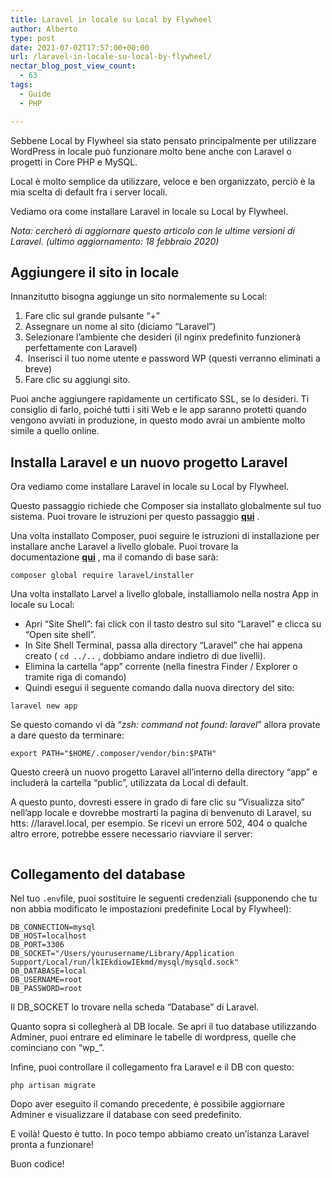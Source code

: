 ```yaml
---
title: Laravel in locale su Local by Flywheel
author: Alberto
type: post
date: 2021-07-02T17:57:00+00:00
url: /laravel-in-locale-su-local-by-flywheel/
nectar_blog_post_view_count:
  - 63
tags:
  - Guide
  - PHP

---
```

Sebbene Local by Flywheel sia stato pensato principalmente per utilizzare WordPress in locale può funzionare molto bene anche con Laravel o progetti in Core PHP e MySQL.

Local è molto semplice da utilizzare, veloce e ben organizzato, perciò è la mia scelta di default fra i server locali.

Vediamo ora come installare Laravel in locale su Local by Flywheel.<figure class="wp-block-embed is-type-video is-provider-youtube wp-block-embed-youtube wp-embed-aspect-16-9 wp-has-aspect-ratio">

<div class="wp-block-embed__wrapper">
</div></figure>

_Nota: cercherò di aggiornare questo articolo con le ultime versioni di Laravel.&nbsp;(ultimo aggiornamento: 18 febbraio 2020)_

## Aggiungere il sito in locale

Innanzitutto bisogna aggiunge un sito normalemente su Local:

  1. Fare clic sul grande pulsante “+”
  2. Assegnare un nome al sito (diciamo “Laravel”)
  3. Selezionare l’ambiente che desideri (il nginx predefinito funzionerà perfettamente con Laravel)
  4. &nbsp;Inserisci il tuo nome utente e password WP (questi verranno eliminati a breve)
  5. Fare clic su aggiungi sito.

Puoi anche aggiungere rapidamente un certificato SSL, se lo desideri.&nbsp;Ti consiglio di farlo, poiché tutti i siti Web e le app saranno protetti quando vengono avviati in produzione, in questo modo avrai un ambiente molto simile a quello online.

## Installa Laravel e un nuovo progetto Laravel

Ora vediamo come installare Laravel in locale su Local by Flywheel.

Questo passaggio richiede che Composer sia installato globalmente sul tuo sistema.&nbsp;Puoi trovare le istruzioni per questo passaggio&nbsp;<a href="https://getcomposer.org/doc/00-intro.md#installation-linux-unix-macos" target="_blank" rel="noreferrer noopener"><strong>qui</strong></a>&nbsp;.&nbsp;

Una volta installato Composer, puoi seguire le istruzioni di installazione per installare anche Laravel a livello globale. Puoi trovare la documentazione&nbsp;**<a href="https://laravel.com/docs/5.7/installation" target="_blank" rel="noreferrer noopener">qui</a>**&nbsp;, ma il comando di base sarà:&nbsp;

<pre class="wp-block-code"><code>composer global require laravel/installer
</code></pre>

Una volta installato Larvel a livello globale, installiamolo nella nostra App in locale su Local:

  * Apri “Site Shell”: fai click con il tasto destro sul sito “Laravel” e clicca su “Open site shell”.
  * In Site Shell Terminal, passa alla directory “Laravel” che hai appena creato (&nbsp;`cd ../..`&nbsp;, dobbiamo andare indietro di due livelli).
  * Elimina la&nbsp;cartella “app”&nbsp;corrente&nbsp;(nella finestra Finder / Explorer o tramite riga di comando)
  * Quindi esegui il seguente comando dalla nuova directory del sito:

<pre class="wp-block-code"><code>laravel new app
</code></pre>

Se questo comando vi dà “_zsh: command not found: laravel_” allora provate a dare questo da terminare:

<pre class="wp-block-code"><code>export PATH="$HOME/.composer/vendor/bin:$PATH"
</code></pre>

Questo creerà un nuovo progetto Laravel all’interno della&nbsp;directory “app” e includerà la cartella “public”, utilizzata da Local di default.

A questo punto, dovresti essere in grado di fare clic su “Visualizza sito” nell’app locale e dovrebbe mostrarti la pagina di benvenuto di Laravel, su htts: //laravel.local, per esempio.&nbsp;Se ricevi un errore 502, 404 o qualche altro errore, potrebbe essere necessario riavviare il server:<figure class="wp-block-image size-full">

<img decoding="async" src="https://albertoreineri.it/wp-content/uploads/2022/03/Laravel-on-Local_lbxrd9.jpeg" alt="" class="wp-image-344" /> </figure>

## Collegamento del database

Nel tuo&nbsp;`.env`file, puoi sostituire le seguenti credenziali (supponendo che tu non abbia modificato le impostazioni predefinite Local by Flywheel):

<pre class="wp-block-code"><code>DB_CONNECTION=mysql
DB_HOST=localhost
DB_PORT=3306
DB_SOCKET="/Users/yourusername/Library/Application Support/Local/run/lkIEkdiowIEkmd/mysql/mysqld.sock"
DB_DATABASE=local
DB_USERNAME=root
DB_PASSWORD=root
</code></pre>

Il DB_SOCKET lo trovare nella scheda “Database” di Laravel.

Quanto sopra si collegherà al DB locale.&nbsp;Se apri il tuo database utilizzando Adminer, puoi entrare ed eliminare le&nbsp;tabelle&nbsp;di wordpress, quelle che cominciano con “wp_”.&nbsp;

Infine, puoi controllare il collegamento fra Laravel e il DB con questo:

<pre class="wp-block-code"><code>php artisan migrate
</code></pre>

Dopo aver eseguito il comando precedente, è possibile aggiornare Adminer&nbsp;e visualizzare il database con seed predefinito.

E voilà! Questo è tutto. In poco tempo abbiamo creato un’istanza Laravel pronta a funzionare!

Buon codice!